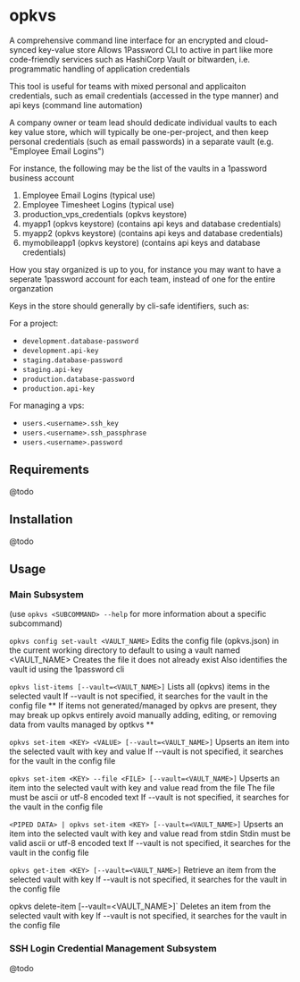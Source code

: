 # opkvs

A comprehensive command line interface for an encrypted and cloud-synced key-value store
Allows 1Password CLI to active in part like more code-friendly services such as HashiCorp Vault or bitwarden,
i.e. programmatic handling of application credentials

This tool is useful for teams with mixed personal and applicaiton credentials, such as email credentials (accessed in the type manner)
and api keys (command line automation)

A company owner or team lead should dedicate individual vaults to each key value store, which will typically be one-per-project,
and then keep personal credentials (such as email passwords) in a separate vault (e.g. "Employee Email Logins")


For instance, the following may be the list of the vaults in a 1password business account

1. Employee Email Logins (typical use)
2. Employee Timesheet Logins (typical use)
3. production_vps_credentials (opkvs keystore)
4. myapp1 (opkvs keystore) (contains api keys and database credentials)
5. myapp2 (opkvs keystore) (contains api keys and database credentials)
6. mymobileapp1 (opkvs keystore) (contains api keys and database credentials)

How you stay organized is up to you,
for instance you may want to have a seperate 1password account for each team, instead of one for the entire organzation

Keys in the store should generally by cli-safe identifiers, such as:

For a project:

 - `development.database-password`
 - `development.api-key`
 - `staging.database-password`
 - `staging.api-key`
 - `production.database-password`
 - `production.api-key`


For managing a vps:

 - `users.<username>.ssh_key`
 - `users.<username>.ssh_passphrase`
 - `users.<username>.password`

## Requirements

@todo

## Installation

@todo

## Usage

### Main Subsystem
   
(use `opkvs <SUBCOMMAND> --help` for more information about a specific subcommand)

`opkvs config set-vault <VAULT_NAME>`
Edits the config file (opkvs.json) in the current working directory to default to using a vault named <VAULT_NAME>
Creates the file it does not already exist
Also identifies the vault id using the 1password cli

`opkvs list-items [--vault=<VAULT_NAME>]`
Lists all (opkvs) items in the selected vault
If --vault is not specified, it searches for the vault in the config file
** If items not generated/managed by opkvs are present, they may break up opkvs entirely
    avoid manually adding, editing, or removing data from vaults managed by optkvs **

`opkvs set-item <KEY> <VALUE> [--vault=<VAULT_NAME>]`
Upserts an item into the selected vault with key <KEY> and value <VALUE>
If --vault is not specified, it searches for the vault in the config file

`opkvs set-item <KEY> --file <FILE> [--vault=<VAULT_NAME>]`
Upserts an item into the selected vault with key <KEY> and value read from the file <FILE>
The file must be ascii or utf-8 encoded text
If --vault is not specified, it searches for the vault in the config file

`<PIPED DATA> | opkvs set-item <KEY> [--vault=<VAULT_NAME>]`
Upserts an item into the selected vault with key <KEY> and value read from stdin
Stdin must be valid ascii or utf-8 encoded text
If --vault is not specified, it searches for the vault in the config file

`opkvs get-item <KEY> [--vault=<VAULT_NAME>]`
Retrieve an item from the selected vault with key <KEY>
If --vault is not specified, it searches for the vault in the config file

opkvs delete-item <KEY> [--vault=<VAULT_NAME>]`
Deletes an item from the selected vault with key <KEY>
If --vault is not specified, it searches for the vault in the config file

### SSH Login Credential Management Subsystem

@todo